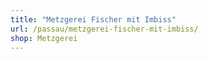 ```yaml
---
title: "Metzgerei Fischer mit Imbiss"
url: /passau/metzgerei-fischer-mit-imbiss/
shop: Metzgerei
---
```

